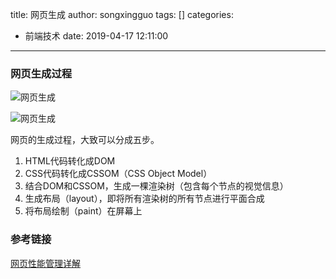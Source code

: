title: 网页生成
author: songxingguo
tags: []
categories:
  - 前端技术
date: 2019-04-17 12:11:00
---
### 网页生成过程

![网页生成](https://graphbed.qiniu.songxingguo.com/WebPageGeneration/%E7%BD%91%E9%A1%B5%E7%94%9F%E6%88%90-%E6%A6%82%E8%BF%B0.png)

![网页生成](https://graphbed.qiniu.songxingguo.com/WebPageGeneration/%E7%BD%91%E9%A1%B5%E7%94%9F%E6%88%90.png)

<!-- more -->

网页的生成过程，大致可以分成五步。
1. HTML代码转化成DOM
2. CSS代码转化成CSSOM（CSS Object Model）
3. 结合DOM和CSSOM，生成一棵渲染树（包含每个节点的视觉信息）
4. 生成布局（layout），即将所有渲染树的所有节点进行平面合成
5. 将布局绘制（paint）在屏幕上

### 参考链接

[网页性能管理详解](http://www.ruanyifeng.com/blog/2015/09/web-page-performance-in-depth.html)